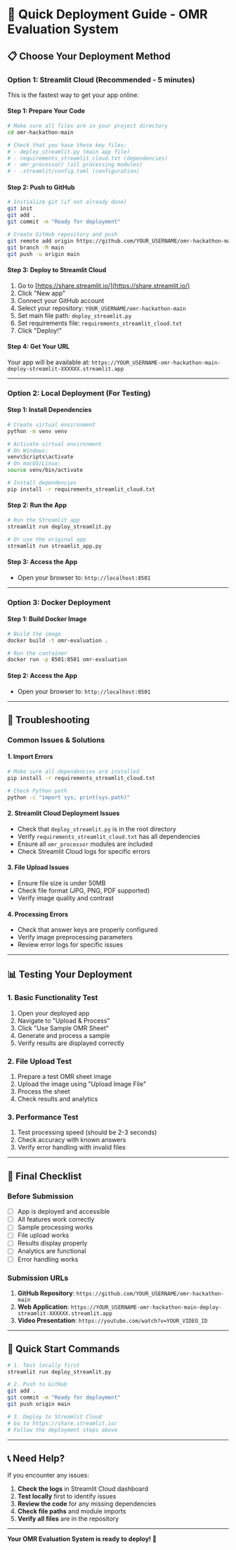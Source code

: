 # 🚀 Quick Deployment Guide - OMR Evaluation System

## 📋 Choose Your Deployment Method

### **Option 1: Streamlit Cloud (Recommended - 5 minutes)**

This is the fastest way to get your app online:

#### **Step 1: Prepare Your Code**
```bash
# Make sure all files are in your project directory
cd omr-hackathon-main

# Check that you have these key files:
# - deploy_streamlit.py (main app file)
# - requirements_streamlit_cloud.txt (dependencies)
# - omr_processor/ (all processing modules)
# - .streamlit/config.toml (configuration)
```

#### **Step 2: Push to GitHub**
```bash
# Initialize git (if not already done)
git init
git add .
git commit -m "Ready for deployment"

# Create GitHub repository and push
git remote add origin https://github.com/YOUR_USERNAME/omr-hackathon-main.git
git branch -M main
git push -u origin main
```

#### **Step 3: Deploy to Streamlit Cloud**
1. Go to [https://share.streamlit.io/](https://share.streamlit.io/)
2. Click "New app"
3. Connect your GitHub account
4. Select your repository: `YOUR_USERNAME/omr-hackathon-main`
5. Set main file path: `deploy_streamlit.py`
6. Set requirements file: `requirements_streamlit_cloud.txt`
7. Click "Deploy!"

#### **Step 4: Get Your URL**
Your app will be available at:
`https://YOUR_USERNAME-omr-hackathon-main-deploy-streamlit-XXXXXX.streamlit.app`

---

### **Option 2: Local Deployment (For Testing)**

#### **Step 1: Install Dependencies**
```bash
# Create virtual environment
python -m venv venv

# Activate virtual environment
# On Windows:
venv\Scripts\activate
# On macOS/Linux:
source venv/bin/activate

# Install dependencies
pip install -r requirements_streamlit_cloud.txt
```

#### **Step 2: Run the App**
```bash
# Run the Streamlit app
streamlit run deploy_streamlit.py

# Or use the original app
streamlit run streamlit_app.py
```

#### **Step 3: Access the App**
- Open your browser to: `http://localhost:8501`

---

### **Option 3: Docker Deployment**

#### **Step 1: Build Docker Image**
```bash
# Build the image
docker build -t omr-evaluation .

# Run the container
docker run -p 8501:8501 omr-evaluation
```

#### **Step 2: Access the App**
- Open your browser to: `http://localhost:8501`

---

## 🔧 Troubleshooting

### **Common Issues & Solutions**

#### **1. Import Errors**
```bash
# Make sure all dependencies are installed
pip install -r requirements_streamlit_cloud.txt

# Check Python path
python -c "import sys; print(sys.path)"
```

#### **2. Streamlit Cloud Deployment Issues**
- Check that `deploy_streamlit.py` is in the root directory
- Verify `requirements_streamlit_cloud.txt` has all dependencies
- Ensure all `omr_processor` modules are included
- Check Streamlit Cloud logs for specific errors

#### **3. File Upload Issues**
- Ensure file size is under 50MB
- Check file format (JPG, PNG, PDF supported)
- Verify image quality and contrast

#### **4. Processing Errors**
- Check that answer keys are properly configured
- Verify image preprocessing parameters
- Review error logs for specific issues

---

## 📊 Testing Your Deployment

### **1. Basic Functionality Test**
1. Open your deployed app
2. Navigate to "Upload & Process"
3. Click "Use Sample OMR Sheet"
4. Generate and process a sample
5. Verify results are displayed correctly

### **2. File Upload Test**
1. Prepare a test OMR sheet image
2. Upload the image using "Upload Image File"
3. Process the sheet
4. Check results and analytics

### **3. Performance Test**
1. Test processing speed (should be 2-3 seconds)
2. Check accuracy with known answers
3. Verify error handling with invalid files

---

## 🎯 Final Checklist

### **Before Submission**
- [ ] App is deployed and accessible
- [ ] All features work correctly
- [ ] Sample processing works
- [ ] File upload works
- [ ] Results display properly
- [ ] Analytics are functional
- [ ] Error handling works

### **Submission URLs**
1. **GitHub Repository**: `https://github.com/YOUR_USERNAME/omr-hackathon-main`
2. **Web Application**: `https://YOUR_USERNAME-omr-hackathon-main-deploy-streamlit-XXXXXX.streamlit.app`
3. **Video Presentation**: `https://youtube.com/watch?v=YOUR_VIDEO_ID`

---

## 🚀 Quick Start Commands

```bash
# 1. Test locally first
streamlit run deploy_streamlit.py

# 2. Push to GitHub
git add .
git commit -m "Ready for deployment"
git push origin main

# 3. Deploy to Streamlit Cloud
# Go to https://share.streamlit.io/
# Follow the deployment steps above
```

---

## 📞 Need Help?

If you encounter any issues:

1. **Check the logs** in Streamlit Cloud dashboard
2. **Test locally** first to identify issues
3. **Review the code** for any missing dependencies
4. **Check file paths** and module imports
5. **Verify all files** are in the repository

---

**Your OMR Evaluation System is ready to deploy! 🎉**
